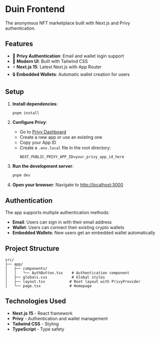 # Duin Frontend

The anonymous NFT marketplace built with Next.js and Privy authentication.

## Features

- 🔐 **Privy Authentication**: Email and wallet login support
- 🎨 **Modern UI**: Built with Tailwind CSS
- ⚡ **Next.js 15**: Latest Next.js with App Router
- 🔒 **Embedded Wallets**: Automatic wallet creation for users

## Setup

1. **Install dependencies**:
   ```bash
   pnpm install
   ```

2. **Configure Privy**:
   - Go to [Privy Dashboard](https://dashboard.privy.io/)
   - Create a new app or use an existing one
   - Copy your App ID
   - Create a `.env.local` file in the root directory:
     ```
     NEXT_PUBLIC_PRIVY_APP_ID=your_privy_app_id_here
     ```

3. **Run the development server**:
   ```bash
   pnpm dev
   ```

4. **Open your browser**:
   Navigate to [http://localhost:3000](http://localhost:3000)

## Authentication

The app supports multiple authentication methods:
- **Email**: Users can sign in with their email address
- **Wallet**: Users can connect their existing crypto wallets
- **Embedded Wallets**: New users get an embedded wallet automatically

## Project Structure

```
src/
├── app/
│   ├── components/
│   │   └── AuthButton.tsx    # Authentication component
│   ├── globals.css           # Global styles
│   ├── layout.tsx           # Root layout with PrivyProvider
│   └── page.tsx             # Homepage
```

## Technologies Used

- **Next.js 15** - React framework
- **Privy** - Authentication and wallet management
- **Tailwind CSS** - Styling
- **TypeScript** - Type safety